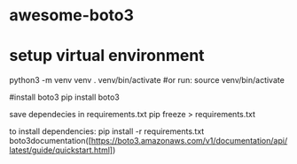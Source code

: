 # awesome-boto3
# setup virtual environment
python3 -m venv venv
. venv/bin/activate #or run: source  venv/bin/activate

#install boto3
pip install boto3

save dependecies in requirements.txt
pip freeze > requirements.txt

to install dependencies:
pip install -r requirements.txt
boto3documentation([https://boto3.amazonaws.com/v1/documentation/api/latest/guide/quickstart.html])
